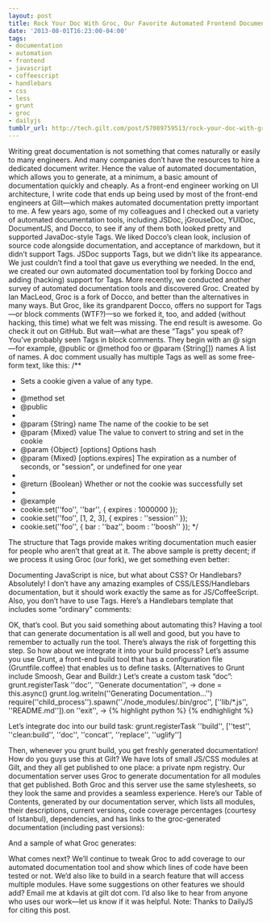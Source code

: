 ```yaml
---
layout: post
title: Rock Your Doc With Groc, Our Favorite Automated Frontend Documentation Tool
date: '2013-08-01T16:23:00-04:00'
tags:
- documentation
- automation
- frontend
- javascript
- coffeescript
- handlebars
- css
- less
- grunt
- groc
- dailyjs
tumblr_url: http://tech.gilt.com/post/57089759513/rock-your-doc-with-groc-our-favorite-automated
---
```

Writing great documentation is not something that comes naturally or easily to many engineers. And many companies don’t have the resources to hire a dedicated document writer. Hence the value of automated documentation, which allows you to generate, at a minimum, a basic amount of documentation quickly and cheaply.
As a front-end engineer working on UI architecture, I write code that ends up being used by most of the front-end engineers at Gilt—which makes automated documentation pretty important to me. A few years ago, some of my colleagues and I checked out a variety of automated documentation tools, including JSDoc, jGrouseDoc, YUIDoc, DocumentJS, and Docco, to see if any of them both looked pretty and supported JavaDoc-style Tags. We liked Docco’s clean look, inclusion of source code alongside documentation, and acceptance of markdown, but it didn’t support Tags. JSDoc supports Tags, but we didn’t like its appearance. We just couldn’t find a tool that gave us everything we needed. In the end, we created our own automated documentation tool by forking Docco and adding (hacking) support for Tags.
More recently, we conducted another survey of automated documentation tools and discovered Groc. Created by Ian MacLeod, Groc is a fork of Docco, and better than the alternatives in many ways. But Groc, like its grandparent Docco, offers no support for Tags—or block comments (WTF?)—so we forked it, too, and added (without hacking, this time) what we felt was missing. The end result is awesome. Go check it out on GitHub.
But wait—what are these “Tags" you speak of?
You’ve probably seen Tags in block comments. They begin with an @ sign—for example, @public or @method foo or @param {String[]} names A list of names.
A doc comment usually has multiple Tags as well as some free-form text, like this:
/**
 * Sets a cookie given a value of any type.
 *
 * @method    set
 * @public
 *
 * @param     {String}   name               The name of the cookie to be set
 * @param     {Mixed}    value              The value to convert to string and set in the cookie
 * @param     {Object}   [options]          Options hash
 * @param     {Mixed}    [options.expires]  The expiration as a number of seconds, or "session", or undefined for one year
 *
 * @return    {Boolean}                     Whether or not the cookie was successfully set
 *
 * @example
 *   cookie.set(''foo'', ''bar'', { expires : 1000000 });
 *   cookie.set(''foo'', [1, 2, 3], { expires : ''session'' });
 *   cookie.set(''foo'', { bar : ''baz'', boom : ''boosh'' });
 */

The structure that Tags provide makes writing documentation much easier for people who aren’t that great at it. The above sample is pretty decent; if we process it using Groc (our fork), we get something even better:

Documenting JavaScript is nice, but what about CSS? Or Handlebars?
Absolutely! I don’t have any amazing examples of CSS/LESS/Handlebars documentation, but it should work exactly the same as for JS/CoffeeScript. Also, you don’t have to use Tags. Here’s a Handlebars template that includes some “ordinary" comments:

OK, that’s cool. But you said something about automating this?
Having a tool that can generate documentation is all well and good, but you have to remember to actually run the tool. There’s always the risk of forgetting this step. So how about we integrate it into your build process?
Let’s assume you use Grunt, a front-end build tool that has a configuration file (Gruntfile.coffee) that enables us to define tasks. (Alternatives to Grunt include Smoosh, Gear and Buildr.) Let’s create a custom task “doc”:
grunt.registerTask ''doc'', ''Generate documentation'', ->
  done = this.async()
  grunt.log.writeln(''Generating Documentation...'')
  require(''child_process'').spawn(''./node_modules/.bin/groc'', [''lib/*.js'', ''README.md'']).on ''exit'', ->
{% highlight python %}
{% endhighlight %}

Let’s integrate doc into our build task:
grunt.registerTask ''build'', [''test'', ''clean:build'', ''doc'', ''concat'', ''replace'', ''uglify'']

Then, whenever you grunt build, you get freshly generated documentation!
How do you guys use this at Gilt?
We have lots of small JS/CSS modules at Gilt, and they all get published to one place: a private npm registry. Our documentation server uses Groc to generate documentation for all modules that get published. Both Groc and this server use the same stylesheets, so they look the same and provides a seamless experience.
Here’s our Table of Contents, generated by our documentation server, which lists all modules, their descriptions, current versions, code coverage percentages (courtesy of Istanbul), dependencies, and has links to the groc-generated documentation (including past versions):

And a sample of what Groc generates:

What comes next?
We’ll continue to tweak Groc to add coverage to our automated documentation tool and show which lines of code have been tested or not. We’d also like to build in a search feature that will access multiple modules. Have some suggestions on other features we should add? Email me at kdavis at gilt dot com. I’d also like to hear from anyone who uses our work—let us know if it was helpful.
Note: Thanks to DailyJS for citing this post.
